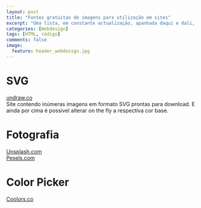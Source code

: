 ```yaml
---
layout: post
title: "Fontes gratuitas de imagens para utilização em sites"
excerpt: "Uma lista, em constante actualização, apanhada daqui e dali, de alguns recursos interessantes"
categories: [Webdesign]
tags: [HTML, código]
comments: false
image:
  feature: header_webdesign.jpg
---
```

# SVG
[undraw.co](https://undraw.co)   
Site contendo inúmeras imagens em formato SVG prontas para download. E ainda por cima é possível alterar on the fly a respectiva cor base.

# Fotografia
[Unsplash.com](https://unsplash.com/)  
[Pexels.com](https://www.pexels.com/)

# Color Picker
[Coolors.co](https://coolors.co/)  

